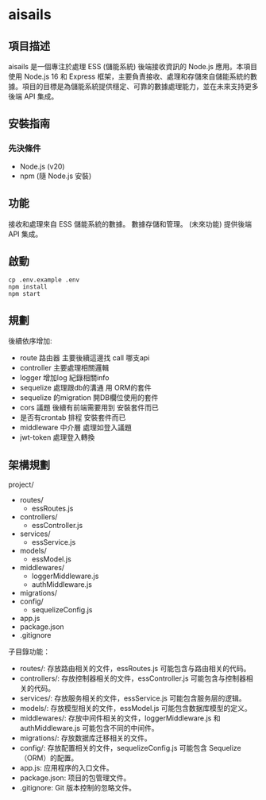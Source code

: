 

# aisails

## 項目描述

aisails 是一個專注於處理 ESS (儲能系統) 後端接收資訊的 Node.js 應用。本項目使用 Node.js 16 和 Express 框架，主要負責接收、處理和存儲來自儲能系統的數據。項目的目標是為儲能系統提供穩定、可靠的數據處理能力，並在未來支持更多後端 API 集成。

## 安裝指南

### 先決條件

- Node.js (v20)
- npm (隨 Node.js 安裝)

## 功能

接收和處理來自 ESS 儲能系統的數據。
數據存儲和管理。
(未來功能) 提供後端 API 集成。

## 啟動
```
cp .env.example .env
npm install
npm start

```

## 規劃
後續依序增加:
- route   路由器 主要後續這邊找 call 哪支api
- controller  主要處理相關邏輯
- logger 增加log 紀錄相關info 
- sequelize    處理跟db的溝通 用 ORM的套件
- sequelize 的migration  開DB欄位使用的套件
- cors 議題  後續有前端需要用到 安裝套件而已
- 是否有crontab 排程 安裝套件而已
- middleware  中介層 處理如登入議題
- jwt-token 處理登入轉換

## 架構規劃

project/
+ routes/
    + essRoutes.js
+ controllers/
    + essController.js
+ services/
    + essService.js
+  models/
    + essModel.js
+ middlewares/
    + loggerMiddleware.js
    + authMiddleware.js
+ migrations/
+ config/
    + sequelizeConfig.js
+ app.js
+ package.json
+ .gitignore


子目錄功能：

- routes/: 存放路由相关的文件，essRoutes.js 可能包含与路由相关的代码。
- controllers/: 存放控制器相关的文件，essController.js 可能包含与控制器相关的代码。
- services/: 存放服务相关的文件，essService.js 可能包含服务层的逻辑。
- models/: 存放模型相关的文件，essModel.js 可能包含数据库模型的定义。
- middlewares/: 存放中间件相关的文件，loggerMiddleware.js 和 authMiddleware.js 可能包含不同的中间件。
- migrations/: 存放数据库迁移相关的文件。
- config/: 存放配置相关的文件，sequelizeConfig.js 可能包含 Sequelize（ORM）的配置。
- app.js: 应用程序的入口文件。
- package.json: 项目的包管理文件。
- .gitignore: Git 版本控制的忽略文件。
